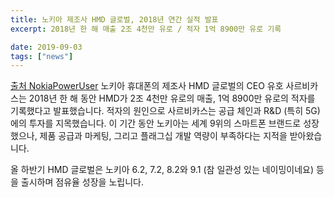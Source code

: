 ```yaml
---
title: 노키아 제조사 HMD 글로벌, 2018년 연간 실적 발표
excerpt: 2018년 한 해 매출 2조 4천만 유로 / 적자 1억 8900만 유로 기록

date: 2019-09-03
tags: ["news"]
---
```

[출처 NokiaPowerUser](https://nokiapoweruser.com/hmd-had-nokia-phones-sales-of-eur-2-4-billion-and-a-loss-of-eur-189-million-in-2019/ )
노키아 휴대폰의 제조사 HMD 글로벌의 CEO 유호 사르비카스는 2018년 한 해 동안 HMD가 2조 4천만 유로의 매출, 1억 8900만 유로의 적자를 기록했다고 발표했습니다.
적자의 원인으로 사르비카스는 공급 체인과 R&D (특히 5G) 에의 투자를 지목했습니다. 이 기간 동안 노키아는 세계 9위의 스마트폰 브랜드로 성장했으나, 제품 공급과 마케팅, 그리고 플래그십 개발 역량이 부족하다는 지적을 받아왔습니다.


올 하반기 HMD 글로벌은 노키아 6.2, 7.2, 8.2와 9.1 (참 일관성 있는 네이밍이네요) 등을 출시하며 점유율 성장을 노립니다.
